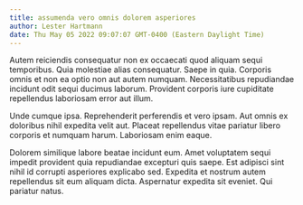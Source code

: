 ```yaml
---
title: assumenda vero omnis dolorem asperiores
author: Lester Hartmann
date: Thu May 05 2022 09:07:07 GMT-0400 (Eastern Daylight Time)
---
```

Autem reiciendis consequatur non ex occaecati quod aliquam sequi temporibus. Quia molestiae alias consequatur. Saepe in quia. Corporis omnis et non ea optio non aut autem numquam. Necessitatibus repudiandae incidunt odit sequi ducimus laborum. Provident corporis iure cupiditate repellendus laboriosam error aut illum.

 Unde cumque ipsa. Reprehenderit perferendis et vero ipsam. Aut omnis ex doloribus nihil expedita velit aut. Placeat repellendus vitae pariatur libero corporis et numquam harum. Laboriosam enim eaque.

 Dolorem similique labore beatae incidunt eum. Amet voluptatem sequi impedit provident quia repudiandae excepturi quis saepe. Est adipisci sint nihil id corrupti asperiores explicabo sed. Expedita et nostrum autem repellendus sit eum aliquam dicta. Aspernatur expedita sit eveniet. Qui pariatur natus.